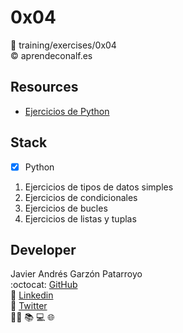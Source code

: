 # 0x04
:open_file_folder: training/exercises/0x04  
:copyright: aprendeconalf.es

## Resources
* [Ejercicios de Python](http://aprendeconalf.es/python/ejercicios/)

## Stack
* [x] Python
1. Ejercicios de tipos de datos simples
2. Ejercicios de condicionales
3. Ejercicios de bucles
4. Ejercicios de listas y tuplas

## Developer
Javier Andrés Garzón Patarroyo  
:octocat: [GitHub](https://github.com/javierandresgp/)  
:link: [Linkedin](https://www.linkedin.com/in/javierandresgp/)  
:link: [Twitter](https://twitter.com/javierandresgp0)  
:man_technologist: :books: :computer: :globe_with_meridians:
